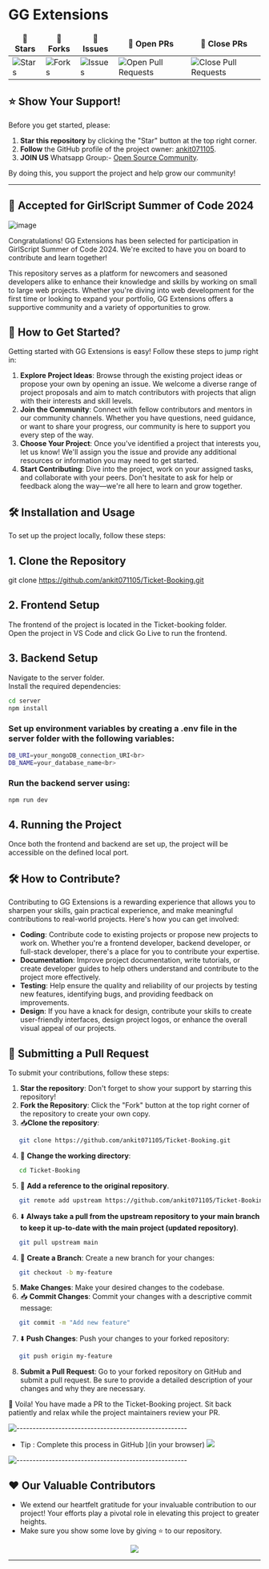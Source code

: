 

# GG Extensions
<table align="center">
    <thead align="center">
        <tr border: 2px;>
            <td><b>🌟 Stars</b></td>
            <td><b>🍴 Forks</b></td>
            <td><b>🐛 Issues</b></td>
            <td><b>🔔 Open PRs</b></td>
            <td><b>🔕 Close PRs</b></td>
        </tr>
     </thead>
    <tbody>
         <tr>
            <td><img alt="Stars" src="https://img.shields.io/github/stars/ankit071105/Ticket-Booking?style=flat&logo=github"/></td>
             <td><img alt="Forks" src="https://img.shields.io/github/forks/ankit071105/Ticket-Booking?style=flat&logo=github"/></td>
            <td><img alt="Issues" src="https://img.shields.io/github/issues/ankit071105/Ticket-Booking?style=flat&logo=github"/></td>
            <td><img alt="Open Pull Requests" src="https://img.shields.io/github/issues-pr/ankit071105/Ticket-Booking?style=flat&logo=github"/></td>
           <td><img alt="Close Pull Requests" src="https://img.shields.io/github/issues-pr-closed/ankit071105/Ticket-Booking?style=flat&color=critical&logo=github"/></td>
        </tr>
    </tbody>
</table>


## ⭐️ Show Your Support!

Before you get started, please:

1. **Star this repository** by clicking the "Star" button at the top right corner.
2. **Follow** the GitHub profile of the project owner: [ankit071105](https://github.com/ankit071105).
3. **JOIN US** Whatsapp Group:- [Open Source Community](https://chat.whatsapp.com/JWfNTvpbNTfDp0zWsgNGWi).

By doing this, you support the project and help grow our community!

---

## 🎉 Accepted for GirlScript Summer of Code 2024

  ![image](https://github.com/user-attachments/assets/5263dc32-ce09-4835-b964-7f996e970eb5)

Congratulations! GG Extensions has been selected for participation in GirlScript Summer of Code 2024. We're excited to have you on board to contribute and learn together!

This repository serves as a platform for newcomers and seasoned developers alike to enhance their knowledge and skills by working on small to large web projects. Whether you're diving into web development for the first time or looking to expand your portfolio, GG Extensions offers a supportive community and a variety of opportunities to grow.

## 🚀 How to Get Started?

Getting started with GG Extensions is easy! Follow these steps to jump right in:

1. **Explore Project Ideas**: Browse through the existing project ideas or propose your own by opening an issue. We welcome a diverse range of project proposals and aim to match contributors with projects that align with their interests and skill levels.
2. **Join the Community**: Connect with fellow contributors and mentors in our community channels. Whether you have questions, need guidance, or want to share your progress, our community is here to support you every step of the way.
3. **Choose Your Project**: Once you've identified a project that interests you, let us know! We'll assign you the issue and provide any additional resources or information you may need to get started.
4. **Start Contributing**: Dive into the project, work on your assigned tasks, and collaborate with your peers. Don't hesitate to ask for help or feedback along the way—we're all here to learn and grow together.

## 🛠 Installation and Usage
To set up the project locally, follow these steps:

## 1. Clone the Repository
git clone https://github.com/ankit071105/Ticket-Booking.git

## 2. Frontend Setup
The frontend of the project is located in the Ticket-booking folder.<br>
Open the project in VS Code and click Go Live to run the frontend.

## 3. Backend Setup
Navigate to the server folder.<br>
Install the required dependencies:<br>
```bash
cd server
npm install
```
### Set up environment variables by creating a .env file in the server folder with the following variables:
```bash
DB_URI=your_mongoDB_connection_URI<br>
DB_NAME=your_database_name<br>
```
### Run the backend server using:
```bash
npm run dev
```
## 4. Running the Project
Once both the frontend and backend are set up, the project will be accessible on the defined local port.


## 🛠 How to Contribute?

Contributing to GG Extensions is a rewarding experience that allows you to sharpen your skills, gain practical experience, and make meaningful contributions to real-world projects. Here's how you can get involved:

- **Coding**: Contribute code to existing projects or propose new projects to work on. Whether you're a frontend developer, backend developer, or full-stack developer, there's a place for you to contribute your expertise.
- **Documentation**: Improve project documentation, write tutorials, or create developer guides to help others understand and contribute to the project more effectively.
- **Testing**: Help ensure the quality and reliability of our projects by testing new features, identifying bugs, and providing feedback on improvements.
- **Design**: If you have a knack for design, contribute your skills to create user-friendly interfaces, design project logos, or enhance the overall visual appeal of our projects.

## 🔄 Submitting a Pull Request

To submit your contributions, follow these steps:

1. **Star the repository**: Don't forget to show your support by starring this repository!
2. **Fork the Repository**: Click the "Fork" button at the top right corner of the repository to create your own copy.
3. 📥**Clone the repository**:
```bash
   git clone https://github.com/ankit071105/Ticket-Booking.git
   ```
4. 📂 **Change the working directory**: 
```bash
   cd Ticket-Booking
   ```
5. 🔗 **Add a reference to the original repository**.
```bash
   git remote add upstream https://github.com/ankit071105/Ticket-Booking.git
   ```
6. ⬇️ **Always take a pull from the upstream repository to your main branch to keep it up-to-date with the main project (updated repository)**.
```bash
   git pull upstream main
   ```
4. 🌿 **Create a Branch**: Create a new branch for your changes:
```bash
   git checkout -b my-feature
   ```
5. **Make Changes**: Make your desired changes to the codebase.
6. 📥 **Commit Changes**: Commit your changes with a descriptive commit message:
```bash
   git commit -m "Add new feature"
   ```
7. ⬇️ **Push Changes**: Push your changes to your forked repository:
```bash
   git push origin my-feature
   ```
8. **Submit a Pull Request**: Go to your forked repository on GitHub and submit a pull request. Be sure to provide a detailed description of your changes and why they are necessary.

🎉 Voila! You have made a PR to the Ticket-Booking project. Sit back patiently and relax while the project maintainers review your PR.

![-----------------------------------------------------](https://raw.githubusercontent.com/andreasbm/readme/master/assets/lines/rainbow.png)
* Tip : Complete this process in GitHub ](in your browser)
[![](https://mermaid.ink/img/pako:eNpFUMtywjAM_BWNzvADOfRQWk5th0mPCQfhKI_iB1XsYRjg35EdpvVBlrQrraQrmtAxVtjbcDYjSYSPuvWgbxvk2GQDcWQ4SfhhE_ewXr_AQcibsdkIU2Qg-OIzvJbcfqldCIX73k2xyQb6yfITL3FGTXBO8U35ipAO4Qeen8QFz9TbdvJk7eUGpsju6n_9XbIWav5NPEctxBU6FkdTp4tdc6MWtbXjFit1O5Jji62_K49SDN8Xb7CKkniFEtIwYtWTnTVKp04F3iYahNxflnX4IJ_L3cr57g_ewG4o?type=png)](https://mermaid.live/edit#pako:eNpFUMtywjAM_BWNzvADOfRQWk5th0mPCQfhKI_iB1XsYRjg35EdpvVBlrQrraQrmtAxVtjbcDYjSYSPuvWgbxvk2GQDcWQ4SfhhE_ewXr_AQcibsdkIU2Qg-OIzvJbcfqldCIX73k2xyQb6yfITL3FGTXBO8U35ipAO4Qeen8QFz9TbdvJk7eUGpsju6n_9XbIWav5NPEctxBU6FkdTp4tdc6MWtbXjFit1O5Jji62_K49SDN8Xb7CKkniFEtIwYtWTnTVKp04F3iYahNxflnX4IJ_L3cr57g_ewG4o)


![-----------------------------------------------------](https://raw.githubusercontent.com/andreasbm/readme/master/assets/lines/rainbow.png)






## ❤️ Our Valuable Contributors

- We extend our heartfelt gratitude for your invaluable contribution to our project! Your efforts play a pivotal role in elevating this project to greater heights.
- Make sure you show some love by giving ⭐ to our repository.

<div align="center">
  <a href="https://github.com/samyakmaitre/eventmint">
    <img src="https://contrib.rocks/image?repo=ankit071105/Ticket-Booking&&max=100" />
  </a>
</div>

---
